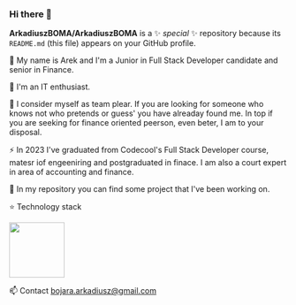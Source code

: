 ### Hi there 👋

**ArkadiuszBOMA/ArkadiuszBOMA** is a ✨ _special_ ✨ repository because its `README.md` (this file) appears on your GitHub profile.

💬 My name is Arek and I'm a Junior in Full Stack Developer candidate and senior in Finance.

🌱 I'm an IT enthusiast.

🤔 I consider myself as team plear. If you are looking for someone who knows not who pretends or guess' you have alreaday found me. In top if you are seeking for finance oriented peerson, even beter, I am to your disposal.   

⚡ In 2023 I've graduated from Codecool's Full Stack Developer course, matesr iof engeeniring and postgraduated in finace. I am also a court expert in area of accounting and finance.

🔭 In my repository you can find some project that I've been working on.

⭐ Technology stack

<img height="100" src="https://skillicons.dev/icons?i=bootstrap,css, flask,git,github,heroku,hibernate,html,java,js,maven,postgres,postman,powershell,py,react,spring&theme=dark"/>

📫 Contact
bojara.arkadiusz@gmail.com 
